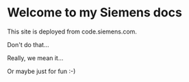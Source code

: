 # Welcome to my Siemens docs

This site is deployed from code.siemens.com.

Don't do that...

Really, we mean it...

Or maybe just for fun :-)


